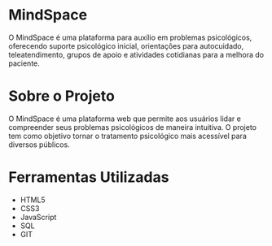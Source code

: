 # MindSpace

O MindSpace é uma plataforma para auxílio em problemas psicológicos, oferecendo suporte psicológico inicial, orientações para autocuidado, teleatendimento, grupos de apoio e atividades cotidianas para a melhora do paciente.

# Sobre o Projeto

O MindSpace é uma plataforma web que permite aos usuários lidar e compreender seus problemas psicológicos de maneira intuitiva. O projeto tem como objetivo tornar o tratamento psicológico mais acessível para diversos públicos.

# Ferramentas Utilizadas

- HTML5
- CSS3
- JavaScript
- SQL
- GIT
